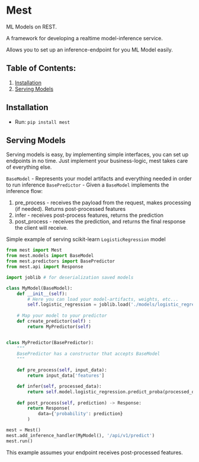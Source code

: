 # Mest
ML Models on REST.

A framework for developing a realtime model-inference service.

Allows you to set up an inference-endpoint for you ML Model easily. 

## Table of Contents:
1. [Installation](#intallation)
2. [Serving Models](#serving_models)

<a name="intallation"></a>
## Installation

* Run: `pip install mest`

<a name="serving_models"></a>
## Serving Models
Serving models is easy, by implementing simple interfaces, you can set up endpoints in no time.
Just implement your business-logic, mest takes care of everything else.

`BaseModel` - Represents your model artifacts and everything needed in order to run inference
`BasePredictor` -  Given a `BaseModel` implements the inference flow:
1. pre_process - receives the payload from the request, makes processing (if needed). Returns post-processed features
2. infer - receives post-process features, returns the prediction
3. post_process - receives the prediction, and returns the final response the client will receive.

Simple example of serving scikit-learn `LogisticRegression` model
```python
from mest import Mest
from mest.models import BaseModel
from mest.predictors import BasePredictor
from mest.api import Response

import joblib # for deserialization saved models 

class MyModel(BaseModel):
    def __init__(self):
        # Here you can load your model-artifacts, weights, etc...
        self.logistic_regression = joblib.load('./models/logistic_regression.pkl')
    
    # Map your model to your predictor
    def create_predictor(self) :
        return MyPredictor(self)


class MyPredictor(BasePredictor):
    """
    BasePredictor has a constructor that accepts BaseModel
    """
    
    def pre_process(self, input_data):
        return input_data['features']

    def infer(self, processed_data):
        return self.model.logistic_regression.predict_proba(processed_data)[0]
    
    def post_process(self, prediction) -> Response:
        return Response(
            data={'probability': prediction}
        )

mest = Mest()
mest.add_inference_handler(MyModel(), '/api/v1/predict')
mest.run()
```
This example assumes your endpoint receives post-processed features.

